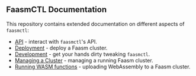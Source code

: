 ## FaasmCTL Documentation

This repository contains extended documentation on different aspects of `faasmctl`:
* [API](./api.md) - interact with `faasmctl`'s API.
* [Deployment](./deploy.md) - deploy a Faasm cluster.
* [Development](./development.md) - get your hands dirty tweaking `faasmctl`.
* [Managing a Cluster](./managing_cluster.md) - managing a running Faasm cluster.
* [Running WASM functions](./wasm.md) - uploading WebAssembly to a Faasm cluster.
